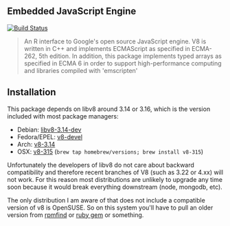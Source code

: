 Embedded JavaScript Engine
--------------------------

[![Build Status](https://travis-ci.org/jeroenooms/V8.svg?branch=master)](https://travis-ci.org/jeroenooms/V8)

> An R interface to Google's open source JavaScript engine.
  V8 is written in C++ and implements ECMAScript as specified in ECMA-262, 5th edition.
  In addition, this package implements typed arrays as specified in ECMA 6 in order to
  support high-performance computing and libraries compiled with 'emscripten'

Installation
------------

This package depends on libv8 around 3.14 or 3.16, which is the version included with most package managers:

 - Debian: [libv8-3.14-dev](https://packages.debian.org/sid/libv8-3.14-dev)
 - Fedora/EPEL: [v8-devel](https://apps.fedoraproject.org/packages/v8-devel)
 - Arch: [v8-3.14](https://aur.archlinux.org/packages/v8-3.14/)
 - OSX: [v8-315](https://github.com/Homebrew/homebrew-versions/blob/master/v8-315.rb) (`brew tap homebrew/versions; brew install v8-315`)

Unfortunately the developers of libv8 do not care about backward compatibility and therefore recent branches of V8 (such as 3.22 or 4.xx) will not work. For this reason most distributions are unlikely to upgrade any time soon because it would break everything downstream (node, mongodb, etc).

The only distribution I am aware of that does not include a compatible version of v8 is OpenSUSE. So on this system you'll have to pull an older version from [rpmfind](http://www.rpmfind.net/linux/rpm2html/search.php?query=v8&system=opensuse) or [ruby gem](https://rubygems.org/gems/libv8/versions/3.16.14.7) or something.
